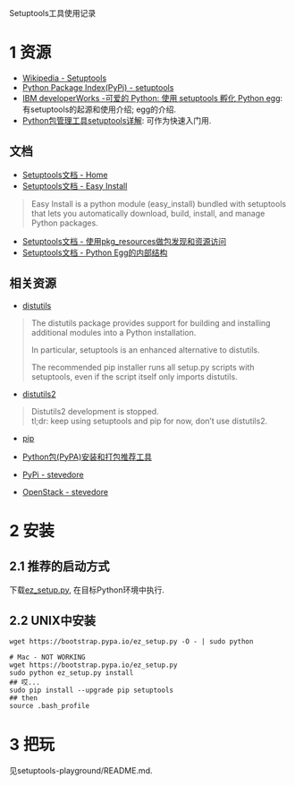 Setuptools工具使用记录

# 1 资源

+ [Wikipedia - Setuptools](https://en.wikipedia.org/wiki/Setuptools)
+ [Python Package Index(PyPi) - setuptools](https://pypi.python.org/pypi/setuptools)
+ [IBM developerWorks -可爱的 Python: 使用 setuptools 孵化 Python egg](http://www.ibm.com/developerworks/cn/linux/l-cppeak3.html
): 有setuptools的起源和使用介绍; egg的介绍.
+ [Python包管理工具setuptools详解](http://yansu.org/2013/06/07/learn-python-setuptools-in-detail.html): 可作为快速入门用.

## 文档

+ [Setuptools文档 - Home](https://setuptools.readthedocs.io/en/latest/)
+ [Setuptools文档 - Easy Install](https://setuptools.readthedocs.io/en/latest/easy_install.html)

> Easy Install is a python module (easy_install) bundled with setuptools that lets you automatically download, build, install, and manage Python packages.

+ [Setuptools文档 - 使用pkg_resources做包发现和资源访问](https://setuptools.readthedocs.io/en/latest/pkg_resources.html)
+ [Setuptools文档 - Python Egg的内部结构](https://setuptools.readthedocs.io/en/latest/formats.html)

## 相关资源

+ [distutils](https://docs.python.org/2/library/distutils.html)

> The distutils package provides support for building and installing additional modules into a Python installation.
> 
> In particular, setuptools is an enhanced alternative to distutils.
> 
> The recommended pip installer runs all setup.py scripts with setuptools, even if the script itself only imports distutils.

+ [distutils2](https://pypi.python.org/pypi/Distutils2)

> Distutils2 development is stopped.  
> tl;dr: keep using setuptools and pip for now, don’t use distutils2.

+ [pip](https://pip.pypa.io/en/stable/)
+ [Python包(PyPA)安装和打包推荐工具](https://packaging.python.org/current/)

+ [PyPi - stevedore](https://pypi.python.org/pypi/stevedore)
+ [OpenStack - stevedore](http://git.openstack.org/cgit/openstack/stevedore/)


# 2 安装

## 2.1 推荐的启动方式

下载[ez_setup.py](https://bootstrap.pypa.io/ez_setup.py), 在目标Python环境中执行.

## 2.2 UNIX中安装

	wget https://bootstrap.pypa.io/ez_setup.py -O - | sudo python
	
	# Mac - NOT WORKING
	wget https://bootstrap.pypa.io/ez_setup.py
	sudo python ez_setup.py install
	## 哎...
	sudo pip install --upgrade pip setuptools
	## then
	source .bash_profile

# 3 把玩

见setuptools-playground/README.md.



